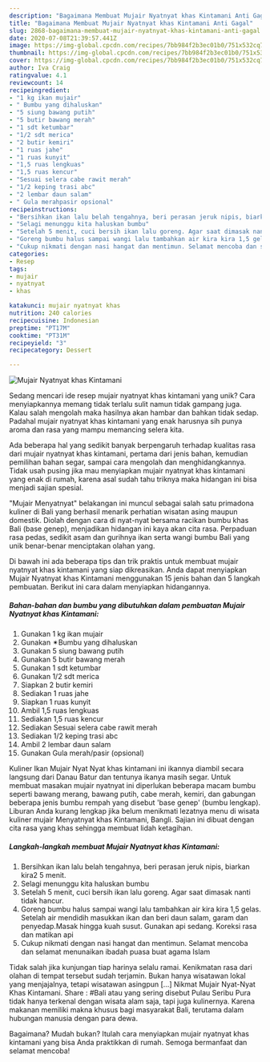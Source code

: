 ```yaml
---
description: "Bagaimana Membuat Mujair Nyatnyat khas Kintamani Anti Gagal"
title: "Bagaimana Membuat Mujair Nyatnyat khas Kintamani Anti Gagal"
slug: 2868-bagaimana-membuat-mujair-nyatnyat-khas-kintamani-anti-gagal
date: 2020-07-08T21:39:57.441Z
image: https://img-global.cpcdn.com/recipes/7bb984f2b3ec01b0/751x532cq70/mujair-nyatnyat-khas-kintamani-foto-resep-utama.jpg
thumbnail: https://img-global.cpcdn.com/recipes/7bb984f2b3ec01b0/751x532cq70/mujair-nyatnyat-khas-kintamani-foto-resep-utama.jpg
cover: https://img-global.cpcdn.com/recipes/7bb984f2b3ec01b0/751x532cq70/mujair-nyatnyat-khas-kintamani-foto-resep-utama.jpg
author: Iva Craig
ratingvalue: 4.1
reviewcount: 14
recipeingredient:
- "1 kg ikan mujair"
- " Bumbu yang dihaluskan"
- "5 siung bawang putih"
- "5 butir bawang merah"
- "1 sdt ketumbar"
- "1/2 sdt merica"
- "2 butir kemiri"
- "1 ruas jahe"
- "1 ruas kunyit"
- "1,5 ruas lengkuas"
- "1,5 ruas kencur"
- "Sesuai selera cabe rawit merah"
- "1/2 keping trasi abc"
- "2 lembar daun salam"
- " Gula merahpasir opsional"
recipeinstructions:
- "Bersihkan ikan lalu belah tengahnya, beri perasan jeruk nipis, biarkan kira2 5 menit."
- "Selagi menunggu kita haluskan bumbu"
- "Setelah 5 menit, cuci bersih ikan lalu goreng. Agar saat dimasak nanti tidak hancur."
- "Goreng bumbu halus sampai wangi lalu tambahkan air kira kira 1,5 gelas. Setelah air mendidih masukkan ikan dan beri daun salam, garam dan penyedap.Masak hingga kuah susut. Gunakan api sedang. Koreksi rasa dan matikan api"
- "Cukup nikmati dengan nasi hangat dan mentimun. Selamat mencoba dan selamat menunaikan ibadah puasa buat agama Islam"
categories:
- Resep
tags:
- mujair
- nyatnyat
- khas

katakunci: mujair nyatnyat khas 
nutrition: 240 calories
recipecuisine: Indonesian
preptime: "PT17M"
cooktime: "PT31M"
recipeyield: "3"
recipecategory: Dessert

---
```



![Mujair Nyatnyat khas Kintamani](https://img-global.cpcdn.com/recipes/7bb984f2b3ec01b0/751x532cq70/mujair-nyatnyat-khas-kintamani-foto-resep-utama.jpg)

Sedang mencari ide resep mujair nyatnyat khas kintamani yang unik? Cara menyiapkannya memang tidak terlalu sulit namun tidak gampang juga. Kalau salah mengolah maka hasilnya akan hambar dan bahkan tidak sedap. Padahal mujair nyatnyat khas kintamani yang enak harusnya sih punya aroma dan rasa yang mampu memancing selera kita.

Ada beberapa hal yang sedikit banyak berpengaruh terhadap kualitas rasa dari mujair nyatnyat khas kintamani, pertama dari jenis bahan, kemudian pemilihan bahan segar, sampai cara mengolah dan menghidangkannya. Tidak usah pusing jika mau menyiapkan mujair nyatnyat khas kintamani yang enak di rumah, karena asal sudah tahu triknya maka hidangan ini bisa menjadi sajian spesial.

&#34;Mujair Menyatnyat&#34; belakangan ini muncul sebagai salah satu primadona kuliner di Bali yang berhasil menarik perhatian wisatan asing maupun domestik. Diolah dengan cara di nyat-nyat bersama racikan bumbu khas Bali (base genep), menjadikan hidangan ini kaya akan cita rasa. Perpaduan rasa pedas, sedikit asam dan gurihnya ikan serta wangi bumbu Bali yang unik benar-benar menciptakan olahan yang.


Di bawah ini ada beberapa tips dan trik praktis untuk membuat mujair nyatnyat khas kintamani yang siap dikreasikan. Anda dapat menyiapkan Mujair Nyatnyat khas Kintamani menggunakan 15 jenis bahan dan 5 langkah pembuatan. Berikut ini cara dalam menyiapkan hidangannya.

<!--inarticleads1-->

##### Bahan-bahan dan bumbu yang dibutuhkan dalam pembuatan Mujair Nyatnyat khas Kintamani:

1. Gunakan 1 kg ikan mujair
1. Gunakan  ✴Bumbu yang dihaluskan
1. Gunakan 5 siung bawang putih
1. Gunakan 5 butir bawang merah
1. Gunakan 1 sdt ketumbar
1. Gunakan 1/2 sdt merica
1. Siapkan 2 butir kemiri
1. Sediakan 1 ruas jahe
1. Siapkan 1 ruas kunyit
1. Ambil 1,5 ruas lengkuas
1. Sediakan 1,5 ruas kencur
1. Sediakan Sesuai selera cabe rawit merah
1. Sediakan 1/2 keping trasi abc
1. Ambil 2 lembar daun salam
1. Gunakan  Gula merah/pasir (opsional)


Kuliner Ikan Mujair Nyat Nyat khas kintamani ini ikannya diambil secara langsung dari Danau Batur dan tentunya ikanya masih segar. Untuk membuat masakan mujair nyatnyat ini diperlukan beberapa macam bumbu seperti bawang merang, bawang putih, cabe merah, kemiri, dan gabungan beberapa jenis bumbu rempah yang disebut &#39;base genep&#39; (bumbu lengkap). Liburan Anda kurang lengkap jika belum menikmati lezatnya menu di wisata kuliner mujair Menyatnyat khas Kintamani, Bangli. Sajian ini dibuat dengan cita rasa yang khas sehingga membuat lidah ketagihan. 

<!--inarticleads2-->

##### Langkah-langkah membuat Mujair Nyatnyat khas Kintamani:

1. Bersihkan ikan lalu belah tengahnya, beri perasan jeruk nipis, biarkan kira2 5 menit.
1. Selagi menunggu kita haluskan bumbu
1. Setelah 5 menit, cuci bersih ikan lalu goreng. Agar saat dimasak nanti tidak hancur.
1. Goreng bumbu halus sampai wangi lalu tambahkan air kira kira 1,5 gelas. Setelah air mendidih masukkan ikan dan beri daun salam, garam dan penyedap.Masak hingga kuah susut. Gunakan api sedang. Koreksi rasa dan matikan api
1. Cukup nikmati dengan nasi hangat dan mentimun. Selamat mencoba dan selamat menunaikan ibadah puasa buat agama Islam


Tidak salah jika kunjungan tiap harinya selalu ramai. Kenikmatan rasa dari olahan di tempat tersebut sudah terjamin. Bukan hanya wisatawan lokal yang menjajalnya, tetapi wisatawan asingpun […] Nikmat Mujair Nyat-Nyat Khas Kintamani. Share : #Bali atau yang sering disebut Pulau Seribu Pura tidak hanya terkenal dengan wisata alam saja, tapi juga kulinernya. Karena makanan memiliki makna khusus bagi masyarakat Bali, terutama dalam hubungan manusia dengan para dewa. 

Bagaimana? Mudah bukan? Itulah cara menyiapkan mujair nyatnyat khas kintamani yang bisa Anda praktikkan di rumah. Semoga bermanfaat dan selamat mencoba!
